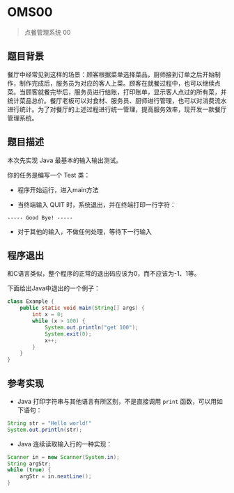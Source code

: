 # OMS00

> 点餐管理系统 00

## 题目背景

餐厅中经常见到这样的场景：顾客根据菜单选择菜品，厨师接到订单之后开始制作，制作完成后，服务员为对应的客人上菜。顾客在就餐过程中，也可以继续点菜。当顾客就餐完毕后，服务员进行结账，打印账单，显示客人点过的所有菜，并统计菜品总价。餐厅老板可以对食材、服务员、厨师进行管理，也可以对消费流水进行统计。为了对餐厅的上述过程进行统一管理，提高服务效率，现开发一款餐厅管理系统。

## 题目描述

本次先实现 Java 最基本的输入输出测试。

你的任务是编写一个 Test 类：

- 程序开始运行，进入main方法

- 当终端输入 QUIT 时，系统退出，并在终端打印一行字符：

```shell
----- Good Bye! -----
```

- 对于其他的输入，不做任何处理，等待下一行输入

## 程序退出

和C语言类似，整个程序的正常的退出码应该为0，而不应该为-1、1等。

下面给出Java中退出的一个例子：
```java
class Example {
    public static void main(String[] args) {
        int x = 0;
        while (x > 100) {
            System.out.println("get 100");
            System.exit(0);
            x++;
        }
    }
}
```

## 参考实现

- Java 打印字符串与其他语言有所区别，不是直接调用 `print` 函数，可以用如下语句：

```java
String str = "Hello world!"
System.out.println(str);
```

- Java 连续读取输入行的一种实现：

```java
Scanner in = new Scanner(System.in);
String argStr;
while (true) {
    argStr = in.nextLine();
}
```

